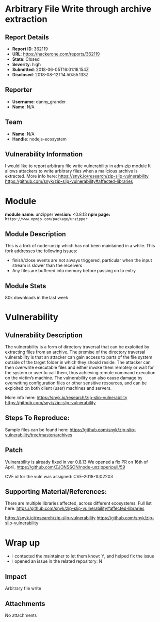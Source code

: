 # Arbitrary File Write through archive extraction

## Report Details
- **Report ID**: 362119
- **URL**: https://hackerone.com/reports/362119
- **State**: Closed
- **Severity**: high
- **Submitted**: 2018-06-05T16:01:18.154Z
- **Disclosed**: 2018-08-12T14:50:55.133Z

## Reporter
- **Username**: danny_grander
- **Name**: N/A

## Team
- **Name**: N/A
- **Handle**: nodejs-ecosystem

## Vulnerability Information
I would like to report arbitrary file write vulnerability in adm-zip module
It allows attackers to write arbitrary files when a malicious archive is extracted.
More info here: 
https://snyk.io/research/zip-slip-vulnerability
https://github.com/snyk/zip-slip-vulnerability#affected-libraries


# Module

**module name:** unzipper
**version:** <0.8.13
**npm page:** `https://www.npmjs.com/package/unzipper`

## Module Description
This is a fork of node-unzip which has not been maintained in a while. This fork addresses the following issues:
* finish/close events are not always triggered, particular when the input stream is slower than the receivers
* Any files are buffered into memory before passing on to entry


## Module Stats

80k downloads in the last week

# Vulnerability

## Vulnerability Description
The vulnerability is a form of directory traversal that can be exploited by extracting files from an archive. The premise of the directory traversal vulnerability is that an attacker can gain access to parts of the file system outside of the target folder in which they should reside. The attacker can then overwrite executable files and either invoke them remotely or wait for the system or user to call them, thus achieving remote command execution on the victim’s machine. The vulnerability can also cause damage by overwriting configuration files or other sensitive resources, and can be exploited on both client (user) machines and servers.

More info here: 
https://snyk.io/research/zip-slip-vulnerability
https://github.com/snyk/zip-slip-vulnerability


## Steps To Reproduce:

Sample files can be found here: https://github.com/snyk/zip-slip-vulnerability/tree/master/archives


## Patch

Vulnerability is already fixed in ver 0.8.13
We opened a fix PR on 16th of April, https://github.com/ZJONSSON/node-unzipper/pull/59

CVE id for the vuln was assigned: CVE-2018-1002203

## Supporting Material/References:

There are multiple libraries affected, across different ecosystems. 
Full list here: https://github.com/snyk/zip-slip-vulnerability#affected-libraries

https://snyk.io/research/zip-slip-vulnerability
https://github.com/snyk/zip-slip-vulnerability

# Wrap up

- I contacted the maintainer to let them know: Y, and helped fix the issue
- I opened an issue in the related repository: N

## Impact

Arbitrary file write

## Attachments
No attachments
